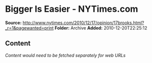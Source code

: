 # Bigger Is Easier - NYTimes.com

**Source:** http://www.nytimes.com/2010/12/17/opinion/17brooks.html?_r=1&pagewanted=print
**Folder:** Archive
**Added:** 2010-12-20T22:25:12




## Content
*Content would need to be fetched separately for web URLs*
